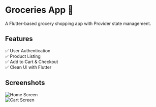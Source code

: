 # Groceries App 🛒  
A Flutter-based grocery shopping app with Provider state management.  

## Features  
✅ User Authentication  
✅ Product Listing  
✅ Add to Cart & Checkout  
✅ Clean UI with Flutter  

## Screenshots  
![Home Screen](screenshot1.png)  
![Cart Screen](screenshot2.png)

